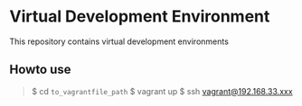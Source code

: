# Virtual Development Environment

This repository contains virtual development environments

## Howto use

> $ cd `to_vagrantfile_path`
> $ vagrant up
> $ ssh vagrant@192.168.33.xxx
